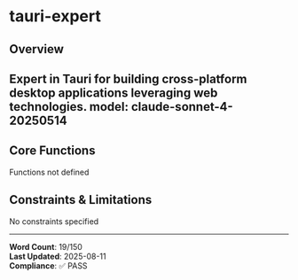 # tauri-expert

## Overview

Expert in Tauri for building cross-platform desktop applications leveraging web technologies.
model: claude-sonnet-4-20250514
---

## Core Functions

Functions not defined

## Constraints & Limitations

No constraints specified



---
**Word Count**: 19/150  
**Last Updated**: 2025-08-11  
**Compliance**: ✅ PASS